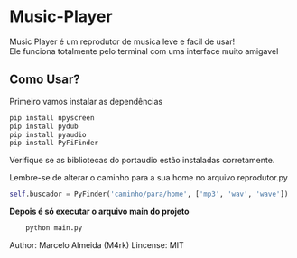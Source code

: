 # Music-Player

<p>Music Player é um reprodutor de musica leve e facil de usar! <br>Ele funciona totalmente pelo terminal com uma interface muito amigavel</p>

## Como Usar?

<p>Primeiro vamos instalar as dependências</p>

```bash
pip install npyscreen
pip install pydub
pip install pyaudio
pip install PyFiFinder
```

<p>Verifique se as bibliotecas do portaudio estão instaladas corretamente.</p>

<p>Lembre-se de alterar o caminho para a sua home no arquivo reprodutor.py</p>

```python
self.buscador = PyFinder('caminho/para/home', ['mp3', 'wav', 'wave'])
```

<b>Depois é só executar o arquivo main do projeto</b>

```bash
	python main.py
```

Author: Marcelo Almeida (M4rk)
Lincense: MIT

